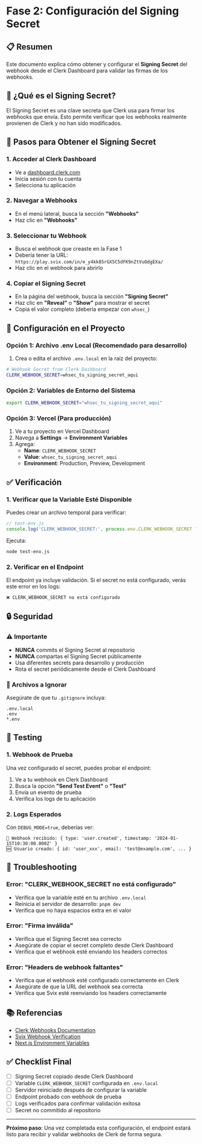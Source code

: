 # Fase 2: Configuración del Signing Secret

## 📋 Resumen

Este documento explica cómo obtener y configurar el **Signing Secret** del webhook desde el Clerk Dashboard para validar las firmas de los webhooks.

## 🔑 ¿Qué es el Signing Secret?

El Signing Secret es una clave secreta que Clerk usa para firmar los webhooks que envía. Esto permite verificar que los webhooks realmente provienen de Clerk y no han sido modificados.

## 📝 Pasos para Obtener el Signing Secret

### 1. Acceder al Clerk Dashboard
- Ve a [dashboard.clerk.com](https://dashboard.clerk.com)
- Inicia sesión con tu cuenta
- Selecciona tu aplicación

### 2. Navegar a Webhooks
- En el menú lateral, busca la sección **"Webhooks"**
- Haz clic en **"Webhooks"**

### 3. Seleccionar tu Webhook
- Busca el webhook que creaste en la Fase 1
- Debería tener la URL: `https://play.svix.com/in/e_y4kk85rGX5C5dFK9nZtVuOdgEXa/`
- Haz clic en el webhook para abrirlo

### 4. Copiar el Signing Secret
- En la página del webhook, busca la sección **"Signing Secret"**
- Haz clic en **"Reveal"** o **"Show"** para mostrar el secret
- Copia el valor completo (debería empezar con `whsec_`)

## 🔧 Configuración en el Proyecto

### Opción 1: Archivo .env Local (Recomendado para desarrollo)

1. Crea o edita el archivo `.env.local` en la raíz del proyecto:
```bash
# Webhook Secret from Clerk Dashboard
CLERK_WEBHOOK_SECRET=whsec_tu_signing_secret_aqui
```

### Opción 2: Variables de Entorno del Sistema

```bash
export CLERK_WEBHOOK_SECRET="whsec_tu_signing_secret_aqui"
```

### Opción 3: Vercel (Para producción)

1. Ve a tu proyecto en Vercel Dashboard
2. Navega a **Settings** → **Environment Variables**
3. Agrega:
   - **Name**: `CLERK_WEBHOOK_SECRET`
   - **Value**: `whsec_tu_signing_secret_aqui`
   - **Environment**: Production, Preview, Development

## ✅ Verificación

### 1. Verificar que la Variable Esté Disponible

Puedes crear un archivo temporal para verificar:

```typescript
// test-env.js
console.log('CLERK_WEBHOOK_SECRET:', process.env.CLERK_WEBHOOK_SECRET ? '✅ Configurado' : '❌ No configurado');
```

Ejecuta:
```bash
node test-env.js
```

### 2. Verificar en el Endpoint

El endpoint ya incluye validación. Si el secret no está configurado, verás este error en los logs:
```
❌ CLERK_WEBHOOK_SECRET no está configurado
```

## 🔒 Seguridad

### ⚠️ Importante
- **NUNCA** commits el Signing Secret al repositorio
- **NUNCA** compartas el Signing Secret públicamente
- Usa diferentes secrets para desarrollo y producción
- Rota el secret periódicamente desde el Clerk Dashboard

### 📁 Archivos a Ignorar

Asegúrate de que tu `.gitignore` incluya:
```
.env.local
.env
*.env
```

## 🧪 Testing

### 1. Webhook de Prueba

Una vez configurado el secret, puedes probar el endpoint:

1. Ve a tu webhook en Clerk Dashboard
2. Busca la opción **"Send Test Event"** o **"Test"**
3. Envía un evento de prueba
4. Verifica los logs de tu aplicación

### 2. Logs Esperados

Con `DEBUG_MODE=true`, deberías ver:
```
📨 Webhook recibido: { type: 'user.created', timestamp: '2024-01-15T10:30:00.000Z' }
🆕 Usuario creado: { id: 'user_xxx', email: 'test@example.com', ... }
```

## 🚨 Troubleshooting

### Error: "CLERK_WEBHOOK_SECRET no está configurado"
- Verifica que la variable esté en tu archivo `.env.local`
- Reinicia el servidor de desarrollo: `pnpm dev`
- Verifica que no haya espacios extra en el valor

### Error: "Firma inválida"
- Verifica que el Signing Secret sea correcto
- Asegúrate de copiar el secret completo desde Clerk Dashboard
- Verifica que el webhook esté enviando los headers correctos

### Error: "Headers de webhook faltantes"
- Verifica que el webhook esté configurado correctamente en Clerk
- Asegúrate de que la URL del webhook sea correcta
- Verifica que Svix esté reenviando los headers correctamente

## 📚 Referencias

- [Clerk Webhooks Documentation](https://clerk.com/docs/integrations/webhooks)
- [Svix Webhook Verification](https://docs.svix.com/receiving/verifying-payloads/)
- [Next.js Environment Variables](https://nextjs.org/docs/basic-features/environment-variables)

## ✅ Checklist Final

- [ ] Signing Secret copiado desde Clerk Dashboard
- [ ] Variable `CLERK_WEBHOOK_SECRET` configurada en `.env.local`
- [ ] Servidor reiniciado después de configurar la variable
- [ ] Endpoint probado con webhook de prueba
- [ ] Logs verificados para confirmar validación exitosa
- [ ] Secret no commitido al repositorio

---

**Próximo paso**: Una vez completada esta configuración, el endpoint estará listo para recibir y validar webhooks de Clerk de forma segura.